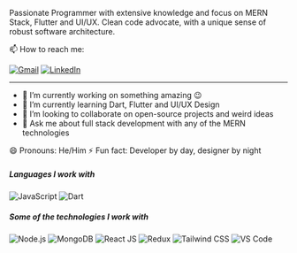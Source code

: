 
Passionate Programmer with extensive knowledge and focus on MERN Stack, Flutter and UI/UX. Clean code advocate, with a unique sense of robust software architecture. 

📫 How to reach me: 

[![Gmail](https://img.shields.io/badge/-GMAIL-D14836?style=for-the-badge&logo=gmail&logoColor=white)](mailto:pappiah00@gmail.com)
[![LinkedIn](https://img.shields.io/badge/-LINKEDIN-0077B5?style=for-the-badge&logo=linkedin&logoColor=white)](https://www.linkedin.com/in/prince-appiah/)

---
- 🔭 I’m currently working on something amazing :wink: 
- 🌱 I’m currently learning Dart, Flutter and UI/UX Design
- 👯 I’m looking to collaborate on open-source projects and weird ideas
- 💬 Ask me about full stack development with any of the MERN technologies 

😄 Pronouns: He/Him
⚡ Fun fact: Developer by day, designer by night


##### Languages I work with
![JavaScript](https://img.shields.io/badge/-JavaScript-000000?style=flat&logo=javascript)
![Dart](https://img.shields.io/badge/-Dart-0d91a3?&logo=dart) 


##### Some of the technologies I work with

![Node.js](https://img.shields.io/badge/-Node.js-222222?style=flat&logo=node.js&logoColor=339933)
![MongoDB](https://img.shields.io/badge/-MongoDB-222222?style=flat&logo=mongodb&logoColor=339933)
![React JS](https://img.shields.io/badge/-React-222222?style=flat&logo=React&logoColor=61DAFB)
![Redux](https://img.shields.io/badge/-Redux-181717?&logo=redux)
![Tailwind CSS](https://img.shields.io/badge/-TailwindCSS-222222?style=flat&logo=TailwindCSS&logoColor=61DAFB)
![VS Code](https://img.shields.io/badge/-VS%20Code-222222?style=flat&logo=visual-studio-code)


